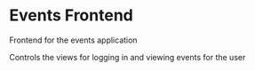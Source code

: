 # Events Frontend

Frontend for the events application

Controls the views for logging in and viewing events for the user